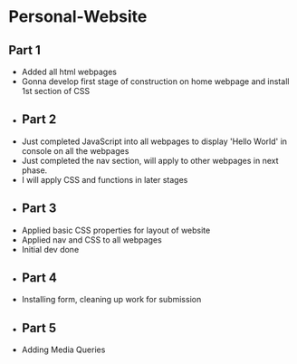 # Personal-Website
## Part 1
- Added all html webpages
- Gonna develop first stage of construction on home webpage and install 1st section of CSS
- ## Part 2
- Just completed JavaScript into all webpages to display 'Hello World' in console on all the webpages
- Just completed the nav section, will apply to other webpages in next phase.
- I will apply CSS and functions in later stages
- ## Part 3
- Applied basic CSS properties for layout of website
- Applied nav and CSS to all webpages
- Initial dev done
- ## Part 4
- Installing form, cleaning up work for submission
- ## Part 5
- Adding Media Queries